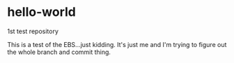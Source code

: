 # hello-world
1st test repository

This is a test of the EBS...just kidding.  It's just me and I'm trying to figure out the whole branch and commit thing.
